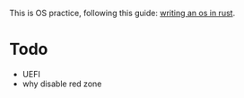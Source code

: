 This is OS practice, following this guide: [writing an os in rust](https://os.phil-opp.com).

# Todo

- UEFI
- why disable red zone

